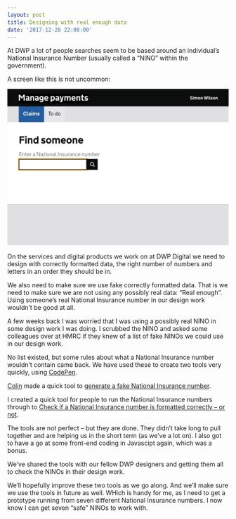 ```yaml
---
layout: post
title: Designing with real enough data
date: '2017-12-28 22:00:00'
---
```

At DWP a lot of people searches seem to be based around an individual’s National Insurance Number (usually called a “NINO” within the government).

A screen like this is not uncommon:

![](/assets/find-someone-using-a-nino.jpg)

On the services and digital products we work on at DWP Digital we need to design with correctly formatted data, the right number of numbers and letters in an order they should be in.

We also need to make sure we use fake correctly formatted data. That is we need to make sure we are not using any possibly real data: “Real enough”. Using someone’s real National Insurance number in our design work wouldn’t be good at all.

A few weeks back I was worried that I was using a possibly real NINO in some design work I was doing. I scrubbed the NINO and asked some colleagues over at HMRC if they knew of a list of fake NINOs we could use in our design work.

No list existed, but some rules about what a National Insurance number wouldn’t contain came back. We have used these to create two tools very quickly, using [CodePen](https://codepen.io).

[Colin](https://twitter.com/htmlandbacon) made a quick tool to [generate a fake National Insurance number](https://codepen.io/htmlandbacon/full/vpXrgw/).

I created a quick tool for people to run the National Insurance numbers through to [Check if a National Insurance number is formatted correctly – or not](https://codepen.io/ermlikeyeah/full/gowjYL/).

The tools are not perfect – but they are done. They didn’t take long to pull together and are helping us in the short term (as we’ve a lot on). I also got to have a go at some front-end coding in Javascipt again, which was a bonus.

We’ve shared the tools with our fellow DWP designers and getting them all to check the NINOs in their design work.

We’ll hopefully improve these two tools as we go along. And we’ll make sure we use the tools in future as well. WHich is handy for me, as I need to get a prototype running from seven different National Insurance numbers. I now know I can get seven “safe” NINOs to work with.
